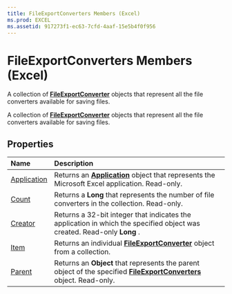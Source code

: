 ```yaml
---
title: FileExportConverters Members (Excel)
ms.prod: EXCEL
ms.assetid: 917273f1-ec63-7cfd-4aaf-15e5b4f0f956
---
```



# FileExportConverters Members (Excel)
A collection of  **[FileExportConverter](fileexportconverter-object-excel.md)** objects that represent all the file converters available for saving files.

A collection of  **[FileExportConverter](fileexportconverter-object-excel.md)** objects that represent all the file converters available for saving files.


## Properties



|**Name**|**Description**|
|:-----|:-----|
|[Application](fileexportconverters-application-property-excel.md)|Returns an  **[Application](application-object-excel.md)** object that represents the Microsoft Excel application. Read-only.|
|[Count](fileexportconverters-count-property-excel.md)|Returns a  **Long** that represents the number of file converters in the collection. Read-only.|
|[Creator](fileexportconverters-creator-property-excel.md)|Returns a 32-bit integer that indicates the application in which the specified object was created. Read-only  **Long** .|
|[Item](fileexportconverters-item-property-excel.md)|Returns an individual  **[FileExportConverter](fileexportconverter-object-excel.md)** object from a collection.|
|[Parent](fileexportconverters-parent-property-excel.md)|Returns an  **Object** that represents the parent object of the specified **[FileExportConverters](fileexportconverters-object-excel.md)** object. Read-only.|

